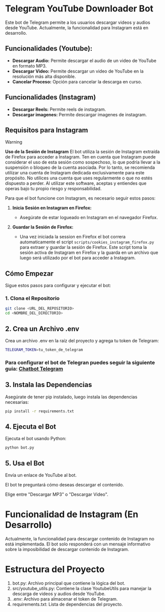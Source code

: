 # Telegram YouTube Downloader Bot

Este bot de Telegram permite a los usuarios descargar videos y audios desde YouTube. Actualmente, la funcionalidad para Instagram está en desarrollo.

## Funcionalidades (Youtube):

- **Descargar Audio:** Permite descargar el audio de un video de YouTube en formato MP3.
- **Descargar Video:** Permite descargar un video de YouTube en la resolución más alta disponible.
- **Cancelar Proceso:** Opción para cancelar la descarga en curso.

## Funcionalidades (Instagram)

- **Descargar Reels:** Permite reels de instagram.
- **Descargar imagenes:** Permite descargar imagenes de instagram.

## Requisitos para Instagram

> [!WARNING]
> **Uso de la Sesión de Instagram**
> El bot utiliza la sesión de Instagram extraída de Firefox para acceder a Instagram. Ten en cuenta que Instagram puede considerar el uso de esta sesión como sospechoso, lo que podría llevar a la suspensión o bloqueo de la cuenta asociada. Por lo tanto, se recomienda utilizar una cuenta de Instagram dedicada exclusivamente para este propósito. No utilices una cuenta que uses regularmente o que no estés dispuesto a perder. Al utilizar este software, aceptas y entiendes que operas bajo tu propio riesgo y responsabilidad.

Para que el bot funcione con Instagram, es necesario seguir estos pasos:

1. **Inicia Sesión en Instagram en Firefox:**

   - Asegúrate de estar logueado en Instagram en el navegador Firefox.

2. **Guardar la Sesión de Firefox:**
   - Una vez iniciada la session en Firefox el bot correra automaticamente el script `scripts/cookies_instagram_firefox.py` para extraer y guardar la sesión de Firefox. Este script toma la sesión activa de Instagram en Firefox y la guarda en un archivo que luego será utilizado por el bot para acceder a Instagram.

## Cómo Empezar

Sigue estos pasos para configurar y ejecutar el bot:

### 1. Clona el Repositorio

```bash
git clone <URL_DEL_REPOSITORIO>
cd <NOMBRE_DEL_DIRECTORIO>
```

## 2. Crea un Archivo .env

Crea un archivo .env en la raíz del proyecto y agrega tu token de Telegram:

```bash
TELEGRAM_TOKEN=tu_token_de_telegram
```

### Para configurar el bot de Telegran puedes seguir la siguiente guia: [Chatbot Telegram](https://sendpulse.com/latam/knowledge-base/chatbot/telegram/create-telegram-chatbot)

## 3. Instala las Dependencias

Asegúrate de tener pip instalado, luego instala las dependencias necesarias:

```bash
pip install -r requirements.txt
```

## 4. Ejecuta el Bot

Ejecuta el bot usando Python:

```bash
python bot.py
```

## 5. Usa el Bot

Envía un enlace de YouTube al bot.

El bot te preguntará cómo deseas descargar el contenido.

Elige entre "Descargar MP3" o "Descargar Video".

# Funcionalidad de Instagram (En Desarrollo)

Actualmente, la funcionalidad para descargar contenido de Instagram no está implementada. El bot solo responderá con un mensaje informativo sobre la imposibilidad de descargar contenido de Instagram.

# Estructura del Proyecto

1. bot.py: Archivo principal que contiene la lógica del bot.
2. src/youtube_utils.py: Contiene la clase YoutubeUtils para manejar la descarga de videos y audios desde YouTube.
3. .env: Archivo para almacenar el token de Telegram.
4. requirements.txt: Lista de dependencias del proyecto.
